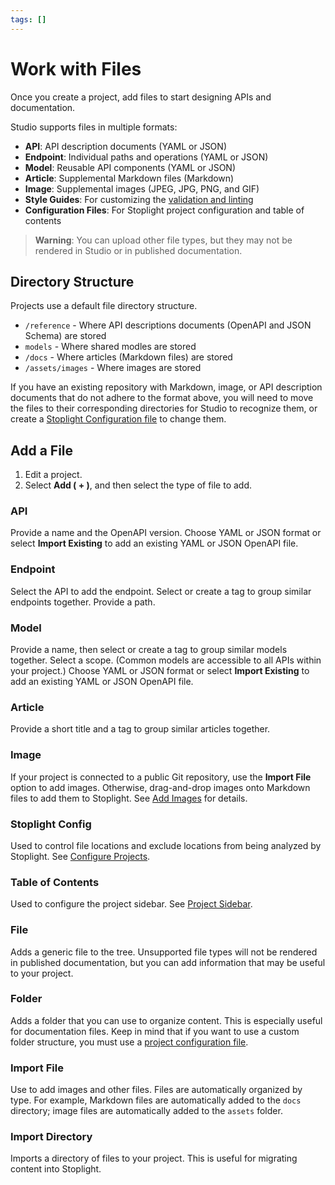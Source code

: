```yaml
---
tags: []
---
```


<!-- Ready for platform migration -->

# Work with Files

Once you create a project, add files to start designing APIs and documentation. 

Studio supports files in multiple formats:

- **API**: API description documents (YAML or JSON)
- **Endpoint**: Individual paths and operations (YAML or JSON)
- **Model**: Reusable API components (YAML or JSON)
- **Article**: Supplemental Markdown files (Markdown)
- **Image**: Supplemental images (JPEG, JPG, PNG, and GIF)
- **Style Guides**: For customizing the [validation and linting](../Design-and-Modeling/08-validation-style-guide.md)
- **Configuration Files**: For Stoplight project configuration and table of contents

<!-- theme: Warning -->
>**Warning**: You can upload other file types, but they may not be rendered in Studio or in published documentation.

## Directory Structure

Projects use a default file directory structure. 

- `/reference` - Where API descriptions documents (OpenAPI and JSON Schema) are stored
- `models` - Where shared modles are stored
- `/docs` - Where articles (Markdown files) are stored
- `/assets/images` - Where images are stored

If you have an existing repository with Markdown, image, or API description documents that do not adhere to the format above, you will need to move the files to their corresponding directories for Studio to recognize them, or create a [Stoplight Configuration file](../Basics/03-stoplight-config.md) to change them.

## Add a File

1. Edit a project.
2. Select **Add ( + )**, and then select the type of file to add.

### API
Provide a name and the OpenAPI version. Choose YAML or JSON format or select **Import Existing** to add an existing YAML or JSON OpenAPI file.

### Endpoint
Select the API to add the endpoint. Select or create a tag to group similar endpoints together. Provide a path. 

### Model
Provide a name, then select or create a tag to group similar models together. Select a scope. (Common models are accessible to all APIs within your project.) Choose YAML or JSON format or select **Import Existing** to add an existing YAML or JSON OpenAPI file.

### Article
Provide a short title and a tag to group similar articles together.

### Image
If your project is connected to a public Git repository, use the **Import File** option to add images. Otherwise, drag-and-drop images onto Markdown files to add them to Stoplight. See [Add Images](https://meta.stoplight.io/docs/platform/ZG9jOjc3MTg0NjE-add-images) for details.

### Stoplight Config
Used to control file locations and exclude locations from being analyzed by Stoplight. See [Configure Projects](https://meta.stoplight.io/docs/platform/ZG9jOjE4ODEyNA-configure-projects).

### Table of Contents
Used to configure the project sidebar. See [Project Sidebar](https://meta.stoplight.io/docs/platform/ZG9jOjIxOTkxNTkz-project-sidebar).

### File
Adds a generic file to the tree. Unsupported file types will not be rendered in published documentation, but you can add information that may be useful to your project.

### Folder
Adds a folder that you can use to organize content. This is especially useful for documentation files. Keep in mind that if you want to use a custom folder structure, you must use a [project configuration file](https://meta.stoplight.io/docs/platform/ZG9jOjE4ODEyNA-configure-projects).

### Import File 
Use to add images and other files. Files are automatically organized by type. For example, Markdown files are automatically added to the `docs` directory; image files are automatically added to the `assets` folder. 

### Import Directory
Imports a directory of files to your project. This is useful for migrating content into Stoplight. 



